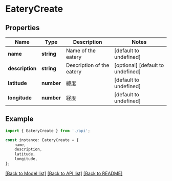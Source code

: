 # EateryCreate


## Properties

Name | Type | Description | Notes
------------ | ------------- | ------------- | -------------
**name** | **string** | Name of the eatery | [default to undefined]
**description** | **string** | Description of the eatery | [optional] [default to undefined]
**latitude** | **number** | 緯度 | [default to undefined]
**longitude** | **number** | 経度 | [default to undefined]

## Example

```typescript
import { EateryCreate } from './api';

const instance: EateryCreate = {
    name,
    description,
    latitude,
    longitude,
};
```

[[Back to Model list]](../README.md#documentation-for-models) [[Back to API list]](../README.md#documentation-for-api-endpoints) [[Back to README]](../README.md)
